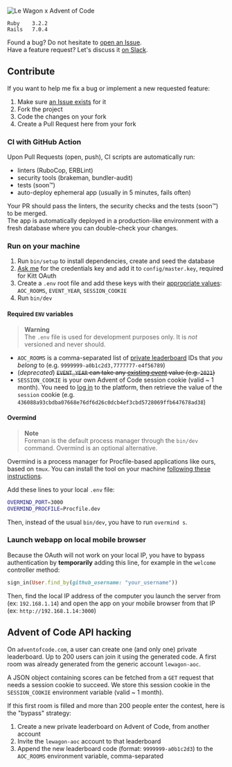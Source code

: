 ![Le Wagon x Advent of Code](public/thumbnail.png)

```
Ruby    3.2.2  
Rails   7.0.4
```

Found a bug? Do not hesitate to [open an Issue](/../../issues/new).  
Have a feature request? Let's discuss it [on Slack](slack://channel?team=T02NE0241&id=C02PN711H09).

## Contribute

If you want to help me fix a bug or implement a new requested feature:
1. Make sure [an Issue exists](/../../issues) for it
2. Fork the project
3. Code the changes on your fork
4. Create a Pull Request here from your fork

### CI with GitHub Action

Upon Pull Requests (open, push), CI scripts are automatically run:
- linters (RuboCop, ERBLint)
- security tools (brakeman, bundler-audit)
- tests (soon™)
- auto-deploy ephemeral app (usually in 5 minutes, fails often)

Your PR should pass the linters, the security checks and the tests (soon™) to be merged.  
The app is automatically deployed in a production-like environment with a fresh database where you can double-check your changes.

### Run on your machine

1. Run `bin/setup` to install dependencies, create and seed the database
2. [Ask me](slack://user?team=T02NE0241&id=URZ0F4TEF) for the credentials key and add it to `config/master.key`, required for Kitt OAuth
3. Create a `.env` root file and add these keys with their [appropriate values](#required-env-variables): `AOC_ROOMS`, `EVENT_YEAR`, `SESSION_COOKIE`
4. Run `bin/dev`

#### Required `ENV` variables

> **Warning**  
The `.env` file is used for development purposes only. It is _not_ versioned and never should.

- `AOC_ROOMS` is a comma-separated list of [private leaderboard](https://adventofcode.com/leaderboard/private) IDs that _you belong_ to (e.g. `9999999-a0b1c2d3,7777777-e4f56789`)
- (*deprecated*) ~~`EVENT_YEAR` can take any [existing event](https://adventofcode.com/events) value (e.g. `2021`)~~
- `SESSION_COOKIE` is your own Advent of Code session cookie (valid ~ 1 month). You need to [log in](https://adventofcode.com/auth/login) to the platform, then retrieve the value of the `session` cookie (e.g. `436088a93cbdba07668e76df6d26c0dcb4ef3cbd5728069ffb647678ad38`)

#### Overmind

> **Note**  
> Foreman is the default process manager through the `bin/dev` command. Overmind is an optional alternative.

Overmind is a process manager for Procfile-based applications like ours, based on `tmux`.
You can install the tool on your machine [following these instructions](https://github.com/DarthSim/overmind#installation).

Add these lines to your local `.env` file:
``` zsh
OVERMIND_PORT=3000
OVERMIND_PROCFILE=Procfile.dev
```

Then, instead of the usual `bin/dev`, you have to run `overmind s`.

### Launch webapp on local mobile browser

Because the OAuth will not work on your local IP, you have to bypass authentication by **temporarily** adding this line, for example in the `welcome` controller method:
```ruby
sign_in(User.find_by(github_username: "your_username"))
```

Then, find the local IP address of the computer you launch the server from (ex: `192.168.1.14`) and open the app on your mobile browser from that IP (ex: `http://192.168.1.14:3000`)

## Advent of Code API hacking

On `adventofcode.com`, a user can create one (and only one) private leaderboard. Up to 200 users can join it using the generated code. A first room was already generated from the generic account `lewagon-aoc`.  

A JSON object containing scores can be fetched from a `GET` request that needs a session cookie to succeed. We store this session cookie in the `SESSION_COOKIE` environment variable (valid ~ 1 month).

If this first room is filled and more than 200 people enter the contest, here is the "bypass" strategy:
  1. Create a new private leaderboard on Advent of Code, from another account
  2. Invite the `lewagon-aoc` account to that leaderboard
  3. Append the new leaderboard code (format: `9999999-a0b1c2d3`) to the `AOC_ROOMS` environment variable, comma-separated
